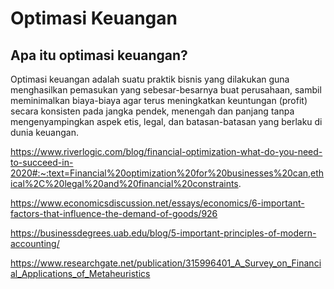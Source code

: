 # Optimasi Keuangan

## Apa itu optimasi keuangan?
Optimasi keuangan adalah suatu praktik bisnis yang dilakukan guna menghasilkan pemasukan yang sebesar-besarnya buat perusahaan, sambil meminimalkan biaya-biaya
agar terus meningkatkan keuntungan (profit) secara konsisten pada jangka pendek, menengah dan panjang tanpa mengenyampingkan aspek etis, legal, dan batasan-batasan yang berlaku di dunia keuangan.

https://www.riverlogic.com/blog/financial-optimization-what-do-you-need-to-succeed-in-2020#:~:text=Financial%20optimization%20for%20businesses%20can,ethical%2C%20legal%20and%20financial%20constraints.

https://www.economicsdiscussion.net/essays/economics/6-important-factors-that-influence-the-demand-of-goods/926

https://businessdegrees.uab.edu/blog/5-important-principles-of-modern-accounting/

https://www.researchgate.net/publication/315996401_A_Survey_on_Financial_Applications_of_Metaheuristics
